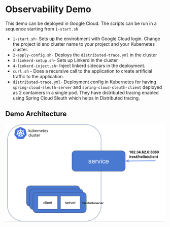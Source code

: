 # Observability Demo
This demo can be deployed in Google Cloud. The scripts can be run in a sequence starting from `1-start.sh`

- `1-start.sh`- Sets up the envirobment with Google Cloud login. Change the project id and cluster name to your project and your Kubernetes cluster.
- `2-apply-config.sh`- Deploys the `distributed-trace.yml` in the cluster
- `3-linkerd-setup.sh`- Sets up Linkerd in the cluster
- `4-linkerd-inject.sh`- Inject linkerd sidecars in the deployment.
- `curl.sh` - Does a recursive call to the application to create artificial traffic to the application.
- `distributed-trace.yml`- Deployment config in Kubernetes for having `spring-cloud-sleuth-server` and `spring-cloud-sleuth-client` deployed as 2 containers in a single pod. They have distributed tracing enabled using Spring Cloud Sleuth which helps in Distributed tracing.

## Demo Architecture
<img src="demo-architecture.png" alt="architecture" />
